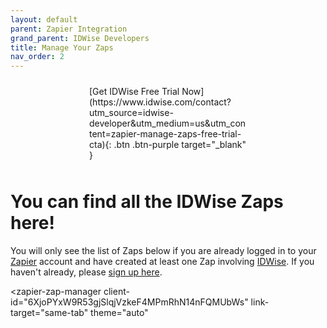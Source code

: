 ```yaml
---
layout: default
parent: Zapier Integration
grand_parent: IDWise Developers
title: Manage Your Zaps
nav_order: 2
---
```



<div style="margin: auto;width: 50%;padding: 10px;" markdown="1">
<span class="fs-5" >[Get IDWise Free Trial Now](https://www.idwise.com/contact?utm_source=idwise-developer&utm_medium=us&utm_content=zapier-manage-zaps-free-trial-cta){: .btn .btn-purple target="_blank" }
  </span>
</div>


<script type="module" src="https://cdn.zapier.com/packages/partner-sdk/v0/zapier-elements/zapier-elements.esm.js"></script>
<link rel="stylesheet" href="https://cdn.zapier.com/packages/partner-sdk/v0/zapier-elements/zapier-elements.css"/>

# You can find all the IDWise Zaps here!
You will only see the list of Zaps below if you are already logged in to your [Zapier](https://zapier.com/apps/idwise/integrations) account and have created at least one Zap involving [IDWise](https://zapier.com/apps/idwise/integrations).
If you haven't already, please [sign up here](https://zapier.com/sign-up?next=%2Fwebintent%2Fcreate-zap%3Fcreate%3Dtrue%26entry-point-location%3Dexplore%26entry-point-method%3Dconnect_call_to_action%26steps%255B0%255D%255Bapp%255D%3DIDWiseCLIAPI%25402.0.1&selected_apis=IDWiseCLIAPI%402.0.1&referrer=%2Fapps%2Fidwise%2Fintegrations).

<zapier-zap-manager
  client-id="6XjoPYxW9R53gjSlqjVzkeF4MPmRhN14nFQMUbWs"
  link-target="same-tab"
  theme="auto"
></zapier-zap-manager>
